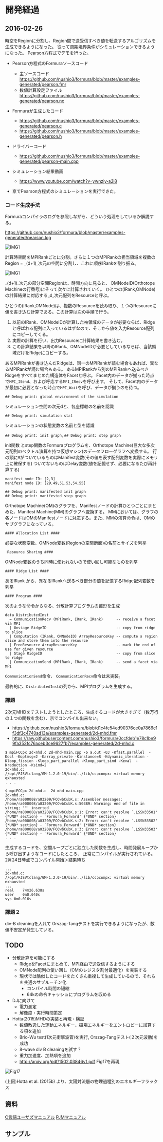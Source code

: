 # 開発経過


## 2016-02-26

時空をRegionに分割し、Region間で送受信すべき値を転送するアルゴリズムを生成できるようになった。
従って周期境界条件がシミュレーションできるようになった。
Pearson方程式でデモを行った。

- Pearson方程式のFormuraソースコード
    - 主ソースコード https://github.com/nushio3/formura/blob/master/examples-generated/pearson.fmr
    - 数値計算設定ファイル https://github.com/nushio3/formura/blob/master/examples-generated/pearson.nc

- Formuraが生成したコード
    - https://github.com/nushio3/formura/blob/master/examples-generated/pearson.c
    - https://github.com/nushio3/formura/blob/master/examples-generated/pearson.h
- ドライバーコード
    - https://github.com/nushio3/formura/blob/master/examples-generated/pearson-main.cpp


- シミュレーション結果動画
    - https://www.youtube.com/watch?v=ywnziy-a2i8

- 京でPearson方程式のシミュレーションを実行できた。


### コード生成手法

Formuraコンパイラのログを参照しながら、どういう処理をしているか解説する。

https://github.com/nushio3/formura/blob/master/examples-generated/pearson.log

![IMG1](https://github.com/nushio3/formura/blob/master/reference/IMG_5284.JPG)

計算時空間をMPIRankごとに分割。さらに１つのMPIRankの担当領域を複数の
Region = _(d+1)_次元の空間に分割し、これに順序IRankを割り振る。


![IMG1](https://github.com/nushio3/formura/blob/master/reference/IMG_5285.JPG)

_(d+1)_次元の部分空間Regionは、時間方向に見ると、
OMNodeID(Orthotope Machineの行番号)にそって次々に計算されていく。
ひとつの(IRank,OMNode)の計算結果に対応する_d_次元配列をResourceと呼ぶ。

ひとつの(IRank,OMNode)は、複数のResourceを読み取り、１つのResourceに値を書き込む計算である。この計算は次の手順で行う。

1. 以前のIRank、OMNodeIDが計算した袖領域のデータが必要ならば、Ridgeと呼ばれる配列に入っているはずなので、そこから値を入力Resource配列にコピーしてくる。
2. 実際の計算を行い、出力Resourceに計算結果を書き込む。
3. この計算結果を以降のIRank、OMNodeIDが必要としているならば、当該領域だけをRidgeにコピーする。

あるMPIRankが書き込んだRidgeは、同一のMPIRankが読む場合もあれば、異なるMPIRankが読む場合もある。
あるMPIRankから別のMPIRankへ送るべきRidgeをすべてまとめた構造体をFacetと呼ぶ。
Facet内のデータが揃った時点で`MPI_ISend`、および呼応する`MPI_IRecv`を呼び出す。
そして、Facet内のデータが最初に必要となった時点で`MPI_Wait`を呼び、データが揃うのを待つ。





`## Debug print: global environment of the simulation`

シミュレーション空間の次元dと、各座標軸の名前を認識

`## Debug print: simulation stat`

シミュレーションの状態変数の名前と型を認識

`## Debug print: init graph`, `## Debug print: step graph`

init関数 とstep関数のFormuraプログラムを、Orthotope Machine(巨大な多次元配列のベクトル演算を持つ仮想マシン)のデータフローグラフへ変換する。
行の頭に`M`がついているものはManifest変数(その値を表す配列変数を実際にメモリ上に確保する)
ついてないものはDelay変数(値を記憶せず、必要になるたび再計算する)

```
manifest node ID: [2,3]
manifest node ID: [29,49,51,53,54,55]
```

```
## Debug print: manifested init graph
## Debug print: manifested step graph
```

Orthotope Machine(OM)のグラフを、Manifestノードの計算ひとつごとにまとめた、Manifest Machine(MM)のグラフへ変換する。
MMにおいては、グラフの各ノードはOMのManifestノードに対応する。また、MMの演算命令は、OMのサブグラフになっている。


```
#### Allocation List ####
```
必要な状態変数、OMNode変数(Regionの空間断面)の名前とサイズを列挙


```
 Resource Sharing ####
```
OMNode変数のうち同時に使われないので使い回し可能なものを列挙

```
#### Ridge List ####
```
あるIRank から、異なるIRankへ送るべき部分の値を記憶するRidge配列変数を列挙

```
#### Program ####
```
次のような命令からなる、分散計算プログラムの雛形を生成

```
data DistributedInst
  = CommunicationRecv (MPIRank, IRank, IRank)      -- receive a facet via MPI
  | Unstage RidgeID                                -- copy from ridge to slice
  | Computation (IRank, OMNodeID) ArrayResourceKey -- compute a region slice and store them into the resource
  | FreeResource ArrayResourceKey                  -- mark the end of use for given resource
  | Stage RidgeID                                  -- copy from slice to ridge
  | CommunicationSend (MPIRank, IRank, IRank)      -- send a facet via MPI
```

`CommunicationSend`命令、
`CommunicationRecv`命令は未実装。

最終的に、`DistributedInst`の列から、MPIプログラムを生成する。


### 課題

2次元MHDをテストしようとしたところ、生成するコードが大きすぎて（数万行の１つの関数を含む）、京でコンパイル出来ない。

- https://github.com/nushio3/formura/blob/d1c4fe54ed90376ce0a7866c1f3df3c4740ad13a/examples-generated/2d-mhd.fmr
- https://raw.githubusercontent.com/nushio3/formura/0ccfdeb1e78c1be99fa353fc76aceb3ce9627fb7/examples-generated/2d-mhd.c

```
$ mpiFCCpx 2d-mhd.c 2d-mhd-main.cpp -o a.out -O3 -Kfast,parallel  -Kocl -Koptmsg=2 -Karray_private -Kinstance=8 -Kdynamic_iteration -Kloop_fission -Kloop_part_parallel -Kloop_part_simd -Keval  -Kreduction -Ksimd=2
2d-mhd.c:
//opt/FJSVtclang/GM-1.2.0-19/bin/../lib/ccpcompx: virtual memory exhausted
. . .
```



```
$ mpiFCCpx 2d-mhd.c  2d-mhd-main.cpp
2d-mhd.c:
/home/ra000008/a03209/FCCwbCubK.s: Assembler messages:
/home/ra000008/a03209/FCCwbCubK.s:50389: Warning: end of file in string; '"' inserted
/home/ra000008/a03209/FCCwbCubK.s:1: Error: can't resolve `.LSSN33501' {*UND* section} - `Formura_Forward' {*UND* section}
/home/ra000008/a03209/FCCwbCubK.s:2: Error: can't resolve `.LSSN33502' {*UND* section} - `Formura_Forward' {*UND* section}
/home/ra000008/a03209/FCCwbCubK.s:3: Error: can't resolve `.LSSN33503' {*UND* section} - `Formura_Forward' {*UND* section}
. . .

```

生成するコードを、空間ループごとに独立した関数を生成し、時間発展ループから呼び出すようなコードにしたところ、
正常にコンパイルが実行されている。
2月24日時点でコンパイル開始＞結果待ち


```
...
2d-mhd.c:
//opt/FJSVtclang/GM-1.2.0-19/bin/../lib/ccpcompx: virtual memory exhausted
...
real	74m26.638s
user	0m0.040s
sys	0m0.016s
```
### 課題２

div-B cleaningを入れて
Orszag-Tangテストを実行できるようになったが、数値不安定が発生している。


## TODO

- 分散計算を可能にする
    - RidgeをFacetにまとめて、MPI経由で送受信するようにする
    - OMNode配列の使い回し（OMのレジスタ割付最適化）を実装する
    - 現状では酷似したコードをたくさん重複して生成しているので、それらを共通のサブルーチン化
        - コンパイル時間の短縮
        - 64kの命令キャッシュにプログラムを収める
- DJに向けて
    - 電力測定
    - 解像度・実行時間策定
- Hotta(2015)MHDの実装と再現・検証
    - 数値散逸した運動エネルギー、磁場エネルギーをエントロピーに加算する項を追加
    - Brio-Wu test(1次元衝撃波管)を実行, Orszag-Tangテスト(２次元波動)を成功
    - 8-wave div B cleaningを試す？
    - 重力加速度、加熱項を追加
    - http://arxiv.org/pdf/1502.03846v1.pdf Fig17を再現



![Fig17](https://github.com/nushio3/formura/blob/master/reference/Hotta.2015-Fig17.png)

(上図)Hotta et al. (2015b) より、太陽対流層の物理過程別のエネルギーフラックス

## 資料

[C言語ユーザズマニュアル](file:///home/nushio/nushiolib/hardware/K-computer/manual/C_Users_Guide.pdf)
[PJMマニュアル](file:///home/nushio/nushiolib/hardware/K-computer/Pnavi_End_Users_Guide_z20151218_j.pdf)


## サンプル

```

```
